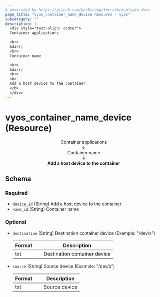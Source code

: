 ```yaml
---
# generated by https://github.com/hashicorp/terraform-plugin-docs
page_title: "vyos_container_name_device Resource - vyos"
subcategory: ""
description: |-
  <div style="text-align: center">
  Container applications

  <br>
  &darr;
  <br>
  Container name

  <br>
  &darr;
  <br>
  <b>
  Add a host device to the container
  </b>
  </div>
---
```


# vyos_container_name_device (Resource)

<div style="text-align: center">
Container applications

<br>
&darr;
<br>
Container name

<br>
&darr;
<br>
<b>
Add a host device to the container
</b>
</div>



<!-- schema generated by tfplugindocs -->
## Schema

### Required

- `device_id` (String) Add a host device to the container
- `name_id` (String) Container name

### Optional

- `destination` (String) Destination container device (Example: "/dev/x")

    |  Format &emsp; | Description  |
    |----------|---------------|
    |  txt  &emsp; |  Destination container device  |
- `source` (String) Source device (Example: "/dev/x")

    |  Format &emsp; | Description  |
    |----------|---------------|
    |  txt  &emsp; |  Source device  |
